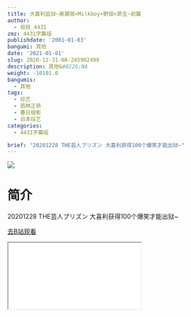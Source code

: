 ```yaml
---
title: 大喜利监狱~奥黛丽×Milkboy×野田×昴生~前篇
author:
  - 叔叔_4431
zmz: 4431字幕组
publishdate: '2001-01-03'
bangumi: 其他
date: '2021-01-01'
slug: 2020-12-31-NA-245902499
description: 其他&#8226;NA
weight: -10101.0
bangumis:
  - 其他
tags:
  - 综艺
  - 若林正恭
  - 春日俊彰
  - 日本综艺
categories:
  - 4431字幕组

brief: "20201228 THE芸人プリズン 大喜利获得100个爆笑才能出狱~"
---
```

![](https://raw.githubusercontent.com/tcgriffith/owaraisite/master/static/tmpimg/c8260517caa8c4eb5547e55267de602f245c30b5.jpg.480.jpg)
# 简介  
20201228 THE芸人プリズン
大喜利获得100个爆笑才能出狱~  

[去B站观看](https://www.bilibili.com/video/av245902499/)
<div class ="resp-container"><iframe class="testiframe" src="//player.bilibili.com/player.html?aid=245902499"", scrolling="no", allowfullscreen="true" > </iframe></div> 
